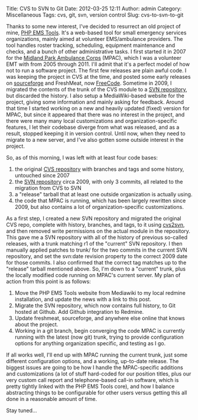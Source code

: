 Title: CVS to SVN to Git
Date: 2012-03-25 12:11
Author: admin
Category: Miscellaneous
Tags: cvs, git, svn, version control
Slug: cvs-to-svn-to-git

Thanks to some new interest, I've decided to resurrect an old project of
mine, [PHP EMS Tools](http://www.php-ems-tools.com). It's a web-based
tool for small emergency services organizations, mainly aimed at
volunteer EMS/ambulance providers. The tool handles roster tracking,
scheduling, equipment maintenance and checks, and a bunch of other
administrative tasks. I first started it in 2007 for the [Midland Park
Ambulance Corps](http://www.midlandparkambulance.com) (MPAC), which I
was a volunteer EMT with from 2005 through 2011. I'll admit that it's a
perfect model of how not to run a software project. The first few
releases are plain awful code. I was keeping the project in CVS at the
time, and posted some early releases on
[sourceforge](http://sourceforge.net/projects/php-ems-tools/) and
FreshMeat, now [FreeCode](http://freecode.com/projects/php-ems-tools).
Sometime in 2009, I migrated the contents of the trunk of the CVS module
to a [SVN repository](http://svn.jasonantman.com/php-ems-tools/), but
discarded the history. I also setup a MediaWiki-based website for the
project, giving some information and mainly asking for feedback. Around
that time I started working on a new and heavily updated (fixed) version
for MPAC, but since it appeared that there was no interest in the
project, and there were many many local customizations and
organization-specific features, I let their codebase diverge from what
was released, and as a result, stopped keeping it in version control.
Until now, when they need to migrate to a new server, and I've also
gotten some outside interest in the project.

So, as of this morning, I was left with at least four code bases:

1.  the original [CVS
    repository](http://cvs.jasonantman.com/cgi-bin/viewvc.cgi/cvs/php-ems-tools-trunk/)
    with branches and tags and some history, untouched since 2007
2.  the [SVN repository](http://svn.jasonantman.com/php-ems-tools/)
    circa 2009, with only 3 commits, all related to the migration from
    CVS to SVN
3.  a "release" tarball that at least one outside organization is
    actually using.
4.  the code that MPAC is running, which has been largely rewritten
    since 2009, but also contains a lot of organization-specific
    customizations.

As a first step, I created a new SVN repository and migrated the
original CVS repo, complete with history, branches, and tags, to it
using [cvs2svn](http://cvs2svn.tigris.org/), and then removed write
permissions on the actual module in the repository. This gave me a SVN
repository with all of the history of previous so-called releases, with
a trunk matching r1 of the "current" SVN repository. I then manually
applied patches to trunk/ for the two commits in the current SVN
repository, and set the svn:date revision property to the correct 2009
date for those commits. I also confirmed that the correct tag matches up
to the "release" tarball mentioned above. So, I'm down to a "current"
trunk, plus the locally modified code running on MPAC's current server.
My plan of action from this point is as follows:

1.  Move the PHP EMS Tools website from Mediawiki to my local redmine
    installation, and update the news with a link to this post.
2.  Migrate the SVN repository, which now contains full history, to Git
    hosted at Github. Add Github integration to Redmine.
3.  Update freshmeat, sourceforge, and anywhere else online that knows
    about the project.
4.  Working in a git branch, begin converging the code MPAC is currently
    running with the latest (now git) trunk, trying to provide
    configuration options for anything organization specific, and
    testing as I go.

If all works well, I'll end up with MPAC running the current trunk, just
some different configuration options, and a working, up-to-date release.
The biggest issues are going to be how I handle the MPAC-specific
additions and customizations (a lot of stuff hard-coded for our position
titles, plus our very custom call report and telephone-based call-in
software, which is pretty tightly linked with the PHP EMS Tools core),
and how I balance abstracting things to be configurable for other users
versus getting this all done in a reasonable amount of time.

Stay tuned...

